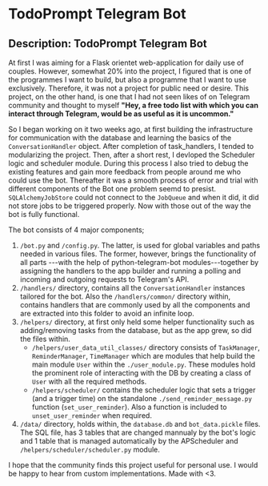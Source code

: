 # TodoPrompt Telegram Bot
## Description: TodoPrompt Telegram Bot
At first I was aiming for a Flask orientet web-application for daily use of couples. However, somewhat 20% into the project, I figured that is one of the programmes I want to build, but also a programme that I want to use exclusively. Therefore, it was not a project for public need or desire. This project, on the other hand, is one that I had not seen likes of on Telegram community and thought to myself __"Hey, a free todo list with which you can interact through Telegram, would be as useful as it is uncommon."__

So I began working on it two weeks ago, at first building the infrastructure for communication with the database and learning the basics of the `ConversationHandler` object. After completion of task_handlers, I tended to modularizing the project. Then, after a short rest, I devloped the Scheduler logic and scheduler module. During this process I also tried to debug the existing features and gain more feedback from people around me who could use the bot. Thereafter it was a smooth process of error and trial with different components of the Bot one problem seemd to presist. `SQLAlchemyJobStore` could not connect to the `JobQueue` and when it did, it did not store jobs to be triggered properly. Now with those out of the way the bot is fully functional.

The bot consists of 4 major components;
1. `/bot.py` and `/config.py`. The latter, is used for global variables and paths needed in various files. The former, however, brings the functionality of all parts ---with the help of python-telegram-bot modules---together by assigning the handlers to the app builder and running a polling and incoming and outgoing requests to Telegram's API.
2. `/handlers/` directory, contains all the `ConversationHandler` instances tailored for the bot. Also the `/handlers/common/` directory within, contains handlers that are commonly used by all the components and are extracted into this folder to avoid an infinite loop.
3. `/helpers/` directory, at first only held some helper functionality such as adding/removing tasks from the database, but as the app grew, so did the files within. 
    - `/helpers/user_data_util_classes/` directory consists of `TaskManager`, `ReminderManager`, `TimeManager` which are modules that help build the main module `User` within the `./user_module.py`. These modules hold the prominent role of interacting with the DB by creating a class of `User` with all the required methods. 
    - `/helpers/scheduler/` contains the scheduler logic that sets a trigger (and a trigger time) on the standalone `./send_reminder_message.py` function (`set_user_reminder`). Also a function is included to `unset_user_reminder` when required.
4. `/data/` directory, holds within, the `database.db` and `bot_data.pickle` files. The SQL file, has 3 tables that are changed mannualy by the bot's logic and 1 table that is managed automatically by the APScheduler and `/helpers/scheduler/scheduler.py` module.

I hope that the community finds this project useful for personal use. I would be happy to hear from custom implementations. Made with <3.
